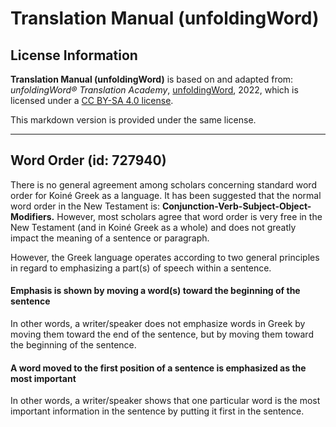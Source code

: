 # Translation Manual (unfoldingWord)

## License Information

**Translation Manual (unfoldingWord)** is based on and adapted from: _unfoldingWord® Translation Academy_, [unfoldingWord](https://unfoldingword.org/utw), 2022, which is licensed under a [CC BY-SA 4.0 license](https://creativecommons.org/licenses/by-sa/4.0/legalcode.en).

This markdown version is provided under the same license.



--------------------------------

## Word Order (id: 727940)

There is no general agreement among scholars concerning standard word order for Koiné Greek as a language. It has been suggested that the normal word order in the New Testament is: **Conjunction\-Verb\-Subject\-Object\-Modifiers.** However, most scholars agree that word order is very free in the New Testament (and in Koiné Greek as a whole) and does not greatly impact the meaning of a sentence or paragraph.

However, the Greek language operates according to two general principles in regard to emphasizing a part(s) of speech within a sentence.

#### Emphasis is shown by moving a word(s) toward the beginning of the sentence

In other words, a writer/speaker does not emphasize words in Greek by moving them toward the end of the sentence, but by moving them toward the beginning of the sentence.

#### A word moved to the first position of a sentence is emphasized as the most important

In other words, a writer/speaker shows that one particular word is the most important information in the sentence by putting it first in the sentence.


